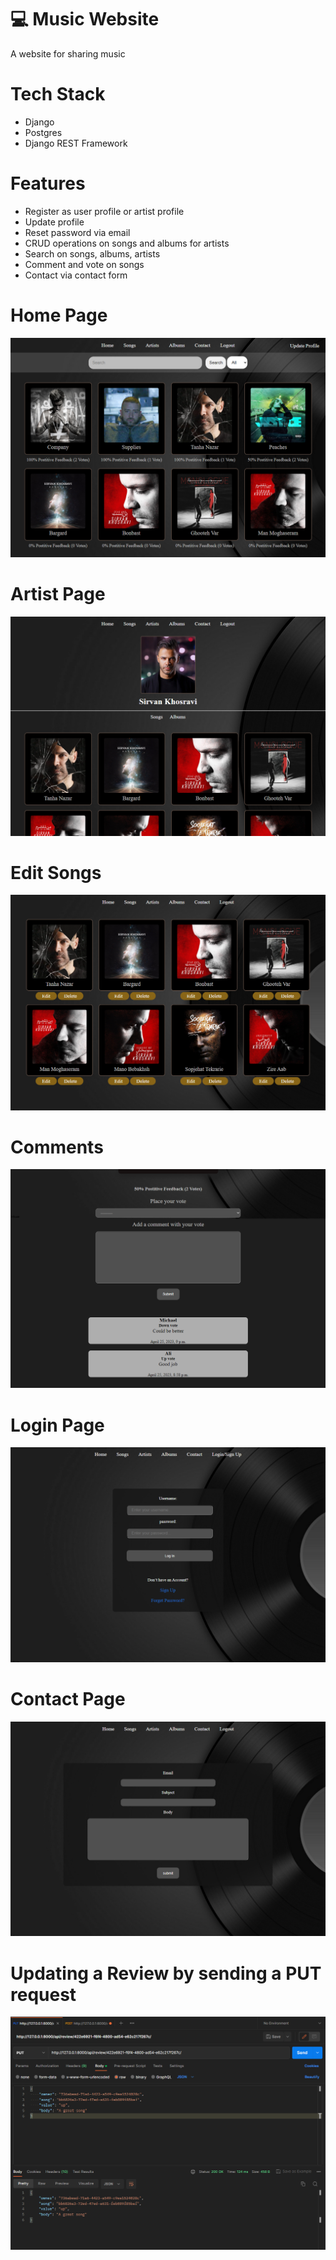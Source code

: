 # :computer: Music Website

A website for sharing music

# Tech Stack
* Django
* Postgres
* Django REST Framework

# Features
* Register as user profile or artist profile
* Update profile
* Reset password via email
* CRUD operations on songs and albums for artists
* Search on songs, albums, artists
* Comment and vote on songs
* Contact via contact form

# Home Page
<img src="./resources/images/home_page.png">

# Artist Page
<img src="./resources/images/artist_page.png">

# Edit Songs
<img src="./resources/images/edit_song.png">

# Comments
<img src="./resources/images/comments.png">

# Login Page
<img src="./resources/images/login_page.png">

# Contact Page
<img src="./resources/images/contact_page.png">

# Updating a Review by sending a PUT request
<img src="./resources/images/review_api.png">